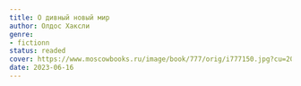 ```yaml
---
title: О дивный новый мир
author: Олдос Хаксли
genre:
- fictionn
status: readed
cover: https://www.moscowbooks.ru/image/book/777/orig/i777150.jpg?cu=20230321132504
date: 2023-06-16
---
```


